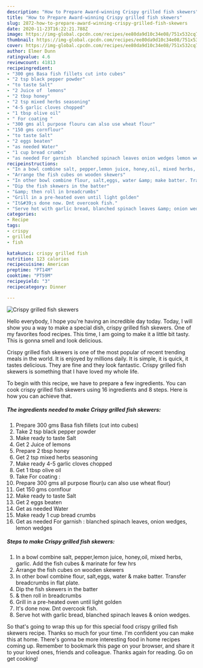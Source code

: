 ```yaml
---
description: "How to Prepare Award-winning Crispy grilled fish skewers"
title: "How to Prepare Award-winning Crispy grilled fish skewers"
slug: 2872-how-to-prepare-award-winning-crispy-grilled-fish-skewers
date: 2020-11-23T16:22:21.788Z
image: https://img-global.cpcdn.com/recipes/ee80da9d10c34e08/751x532cq70/crispy-grilled-fish-skewers-recipe-main-photo.jpg
thumbnail: https://img-global.cpcdn.com/recipes/ee80da9d10c34e08/751x532cq70/crispy-grilled-fish-skewers-recipe-main-photo.jpg
cover: https://img-global.cpcdn.com/recipes/ee80da9d10c34e08/751x532cq70/crispy-grilled-fish-skewers-recipe-main-photo.jpg
author: Elmer Dunn
ratingvalue: 4.6
reviewcount: 41813
recipeingredient:
- "300 gms Basa fish fillets cut into cubes"
- "2 tsp black pepper powder"
- "to taste Salt"
- "2 Juice of  lemons"
- "2 tbsp honey"
- "2 tsp mixed herbs seasoning"
- "4-5 garlic cloves chopped"
- "1 tbsp olive oil"
- " For coating "
- "300 gms all purpose flouru can also use wheat flour"
- "150 gms cornflour"
- "to taste Salt"
- "2 eggs beaten"
- "as needed Water"
- "1 cup bread crumbs"
- "as needed For garnish  blanched spinach leaves onion wedges lemon wedges"
recipeinstructions:
- "In a bowl combine salt, pepper,lemon juice, honey,oil, mixed herbs, garlic. Add the fish cubes &amp; marinate for few hrs"
- "Arrange the fish cubes on wooden skewers"
- "In other bowl combine flour, salt,eggs, water &amp; make batter. Transfer breadcrumbs in flat plate."
- "Dip the fish skewers in the batter"
- "&amp; then roll in breadcrumbs"
- "Grill in a pre-heated oven until light golden"
- "It&#39;s done now. Dnt overcook fish."
- "Serve hot with garlic bread, blanched spinach leaves &amp; onion wedges."
categories:
- Recipe
tags:
- crispy
- grilled
- fish

katakunci: crispy grilled fish 
nutrition: 123 calories
recipecuisine: American
preptime: "PT14M"
cooktime: "PT59M"
recipeyield: "3"
recipecategory: Dinner

---
```



![Crispy grilled fish skewers](https://img-global.cpcdn.com/recipes/ee80da9d10c34e08/751x532cq70/crispy-grilled-fish-skewers-recipe-main-photo.jpg)

Hello everybody, I hope you're having an incredible day today. Today, I will show you a way to make a special dish, crispy grilled fish skewers. One of my favorites food recipes. This time, I am going to make it a little bit tasty. This is gonna smell and look delicious.

Crispy grilled fish skewers is one of the most popular of recent trending meals in the world. It is enjoyed by millions daily. It is simple, it is quick, it tastes delicious. They are fine and they look fantastic. Crispy grilled fish skewers is something that I have loved my whole life.




To begin with this recipe, we have to prepare a few ingredients. You can cook crispy grilled fish skewers using 16 ingredients and 8 steps. Here is how you can achieve that.

<!--inarticleads1-->

##### The ingredients needed to make Crispy grilled fish skewers:

1. Prepare 300 gms Basa fish fillets (cut into cubes)
1. Take 2 tsp black pepper powder
1. Make ready to taste Salt
1. Get 2 Juice of  lemons
1. Prepare 2 tbsp honey
1. Get 2 tsp mixed herbs seasoning
1. Make ready 4-5 garlic cloves chopped
1. Get 1 tbsp olive oil
1. Take  For coating :
1. Prepare 300 gms all purpose flour(u can also use wheat flour)
1. Get 150 gms cornflour
1. Make ready to taste Salt
1. Get 2 eggs beaten
1. Get as needed Water
1. Make ready 1 cup bread crumbs
1. Get as needed For garnish : blanched spinach leaves, onion wedges, lemon wedges




<!--inarticleads2-->

##### Steps to make Crispy grilled fish skewers:

1. In a bowl combine salt, pepper,lemon juice, honey,oil, mixed herbs, garlic. Add the fish cubes &amp; marinate for few hrs
1. Arrange the fish cubes on wooden skewers
1. In other bowl combine flour, salt,eggs, water &amp; make batter. Transfer breadcrumbs in flat plate.
1. Dip the fish skewers in the batter
1. &amp; then roll in breadcrumbs
1. Grill in a pre-heated oven until light golden
1. It&#39;s done now. Dnt overcook fish.
1. Serve hot with garlic bread, blanched spinach leaves &amp; onion wedges.




So that's going to wrap this up for this special food crispy grilled fish skewers recipe. Thanks so much for your time. I'm confident you can make this at home. There's gonna be more interesting food in home recipes coming up. Remember to bookmark this page on your browser, and share it to your loved ones, friends and colleague. Thanks again for reading. Go on get cooking!
